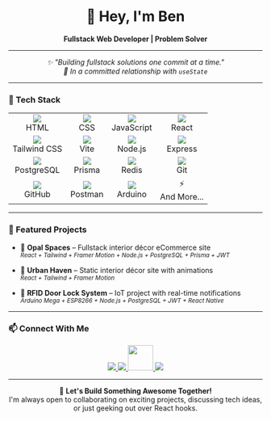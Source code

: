 <!-- Profile Header -->
<h1 align="center">👋 Hey, I'm Ben</h1>
<p align="center">
  <b>Fullstack Web Developer | Problem Solver </b>
</p>

---

<p align="center">
  <i>✨ "Building fullstack solutions one commit at a time."<br/>
  💙 In a committed relationship with <code>useState</code></i>
</p>

---

### 🚀 Tech Stack

<table align="center">
  <tr>
    <td align="center"><img src="https://skillicons.dev/icons?i=html" /><br/>HTML</td>
    <td align="center"><img src="https://skillicons.dev/icons?i=css" /><br/>CSS</td>
    <td align="center"><img src="https://skillicons.dev/icons?i=js" /><br/>JavaScript</td>
    <td align="center"><img src="https://skillicons.dev/icons?i=react" /><br/>React</td>
  </tr>
  <tr>
    <td align="center"><img src="https://skillicons.dev/icons?i=tailwind" /><br/>Tailwind CSS</td>
    <td align="center"><img src="https://skillicons.dev/icons?i=vite" /><br/>Vite</td>
    <td align="center"><img src="https://skillicons.dev/icons?i=nodejs" /><br/>Node.js</td>
    <td align="center"><img src="https://skillicons.dev/icons?i=express" /><br/>Express</td>
  </tr>
  <tr>
    <td align="center"><img src="https://skillicons.dev/icons?i=postgres" /><br/>PostgreSQL</td>
    <td align="center"><img src="https://skillicons.dev/icons?i=prisma" /><br/>Prisma</td>
    <td align="center"><img src="https://skillicons.dev/icons?i=redis" /><br/>Redis</td>
    <td align="center"><img src="https://skillicons.dev/icons?i=git" /><br/>Git</td>
  </tr>
  <tr>
    <td align="center"><img src="https://skillicons.dev/icons?i=github" /><br/>GitHub</td>
    <td align="center"><img src="https://skillicons.dev/icons?i=postman" /><br/>Postman</td>
    <td align="center"><img src="https://skillicons.dev/icons?i=arduino" /><br/>Arduino</td>
    <td align="center">⚡ <br/>And More...</td>
  </tr>
</table>

---

### 📌 Featured Projects

- 🏡 **Opal Spaces** – Fullstack interior décor eCommerce site  
  <sub><i>React + Tailwind + Framer Motion + Node.js + PostgreSQL + Prisma + JWT </i></sub>

- 🏡 **Urban Haven** – Static interior décor site with animations  
  <sub><i>React + Tailwind + Framer Motion</i></sub>

- 🔐 **RFID Door Lock System** – IoT project with real-time notifications  
  <sub><i>Arduino Mega + ESP8266 + Node.js + PostgreSQL + JWT + React Native </i></sub>

---

### 📫 Connect With Me

<p align="center">
  <a href="https://www.linkedin.com/in/ben-chigozie/" target="_blank">
    <img src="https://skillicons.dev/icons?i=linkedin" />
  </a>
  <a href="https://x.com/benchigozie_" target="_blank">
    <img src="https://skillicons.dev/icons?i=twitter" />
  </a>
  <a href="https://web.facebook.com/ben.chigozie.975424" target="_blank">
   <img src="https://cdn.jsdelivr.net/gh/devicons/devicon/icons/facebook/facebook-original.svg" width="50" />
  </a>
  <a href="https://www.instagram.com/bennchigozie/" target="_blank">
    <img src="https://skillicons.dev/icons?i=instagram" />
  </a>
</p>


---

<p align="center">
  💬 <b>Let's Build Something Awesome Together!</b><br/>
  I'm always open to collaborating on exciting projects, discussing tech ideas, or just geeking out over React hooks.
</p>
